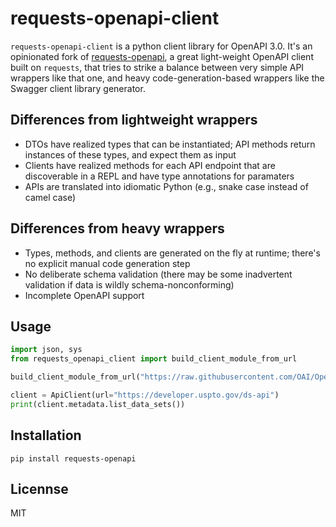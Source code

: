 # requests-openapi-client

`requests-openapi-client` is a python client library for OpenAPI 3.0. It's an opinionated fork of [requests-openapi](https://github.com/wy-z/requests-openapi), a great light-weight OpenAPI client built on `requests`, that tries to strike a balance between very simple API wrappers like that one, and heavy code-generation-based wrappers like the Swagger client library generator.

## Differences from lightweight wrappers
* DTOs have realized types that can be instantiated; API methods return instances of these types, and expect them as input
* Clients have realized methods for each API endpoint that are discoverable in a REPL and have type annotations for paramaters
* APIs are translated into idiomatic Python (e.g., snake case instead of camel case)

## Differences from heavy wrappers
* Types, methods, and clients are generated on the fly at runtime; there's no explicit manual code generation step
* No deliberate schema validation (there may be some inadvertent validation if data is wildly schema-nonconforming)
* Incomplete OpenAPI support

## Usage

```python
import json, sys
from requests_openapi_client import build_client_module_from_url

build_client_module_from_url("https://raw.githubusercontent.com/OAI/OpenAPI-Specification/main/examples/v3.0/uspto.json", sys.modules[__name__])

client = ApiClient(url="https://developer.uspto.gov/ds-api")
print(client.metadata.list_data_sets())
```

## Installation

```
pip install requests-openapi
```

## Licennse

MIT
